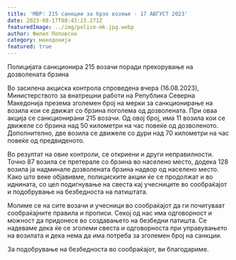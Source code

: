 ```yaml
---
title: 'МВР: 215 санкции за брзо возење - 17 АВГУСТ 2023'
date: 2023-08-17T08:43:23.271Z
featuredImage: ../img/police-mk.jpg.webp
author: Филип Поповски
category: македонија
featured: true
---
```

Полицијата санкционира 215 возачи поради прекорување на дозволената брзина

Во засилена акциска контрола спроведена вчера (16.08.2023), Министерството за внатрешни работи на Република Северна Македонија презема зголемен број на мерки за санкционирање на возила кои се движат со брзина поголема од дозволената. При оваа акција се санкционирани 215 возачи. Од овој број, има 11 возила кои се движеле со брзина над 50 километри на час повеќе од дозволеното. Дополнително, две возила се движеле со дури над 70 километри на час повеќе од предвиденото.

Во резултат на овие контроли, се откриени и други неправилности. Точно 87 возила се претерале со брзина во населено место, додека 128 возила ја надминале дозволената брзина надвор од населено место. Како што веке објавивме, полициските акции ќе се продолжат и во иднината, со цел подигнување на свеста кај учесниците во сообраќајот и подобрување на безбедноста на патиштата.

Молиме се на сите возачи и учесници во сообраќајот да ги почитуваат сообраќајните правила и прописи. Секој од нас има одговорност и можност да придонесе во создавањето на безбедни патишта. Се надеваме дека ќе се зголеми свеста и одговорноста при управувањето на возилата и дека нема да има потреба за зголемен број на санкции.

За подобрување на безбедноста во сообраќајот, ви благодариме.
